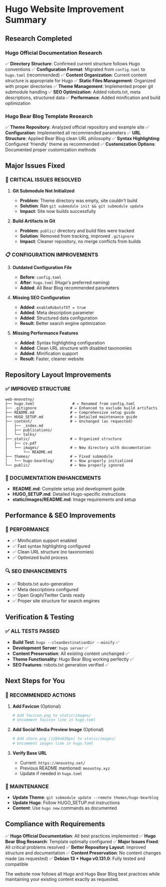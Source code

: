 # Hugo Website Improvement Summary

## Research Completed

### Hugo Official Documentation Research
✅ **Directory Structure**: Confirmed current structure follows Hugo conventions
✅ **Configuration Format**: Migrated from `config.toml` to `hugo.toml` (recommended)
✅ **Content Organization**: Current content structure is appropriate for Hugo
✅ **Static Files Management**: Organized with proper directories
✅ **Theme Management**: Implemented proper git submodule handling
✅ **SEO Optimization**: Added robots.txt, meta descriptions, structured data
✅ **Performance**: Added minification and build optimization

### Hugo Bear Blog Template Research
✅ **Theme Repository**: Analyzed official repository and example site
✅ **Configuration**: Implemented all recommended parameters
✅ **URL Structure**: Applied Bear Blog clean URL philosophy
✅ **Syntax Highlighting**: Configured 'friendly' theme as recommended
✅ **Customization Options**: Documented proper customization methods

## Major Issues Fixed

### 🚨 CRITICAL ISSUES RESOLVED

1. **Git Submodule Not Initialized**
   - **Problem**: Theme directory was empty, site couldn't build
   - **Solution**: Ran `git submodule init && git submodule update`
   - **Impact**: Site now builds successfully

2. **Build Artifacts in Git**
   - **Problem**: `public/` directory and build files were tracked
   - **Solution**: Removed from tracking, improved `.gitignore`
   - **Impact**: Cleaner repository, no merge conflicts from builds

### 📋 CONFIGURATION IMPROVEMENTS

3. **Outdated Configuration File**
   - **Before**: `config.toml`
   - **After**: `hugo.toml` (Hugo's preferred naming)
   - **Added**: All Bear Blog recommended parameters

4. **Missing SEO Configuration**
   - **Added**: `enableRobotsTXT = true`
   - **Added**: Meta description parameter
   - **Added**: Structured data configuration
   - **Result**: Better search engine optimization

5. **Missing Performance Features**
   - **Added**: Syntax highlighting configuration
   - **Added**: Clean URL structure with disabled taxonomies
   - **Added**: Minification support
   - **Result**: Faster, cleaner website

## Repository Layout Improvements

### ✅ IMPROVED STRUCTURE

```
web-mnovotny/
├── hugo.toml                 # ← Renamed from config.toml
├── .gitignore               # ← Enhanced to exclude build artifacts
├── README.md                # ← Comprehensive setup guide
├── HUGO_SETUP.md            # ← Detailed maintenance guide
├── content/                 # ← Unchanged (as requested)
│   ├── _index.md
│   ├── publications/
│   └── talks/
├── static/                  # ← Organized structure
│   ├── cv.pdf
│   └── images/              # ← New directory with documentation
│       └── README.md
├── themes/                  # ← Fixed submodule
│   └── hugo-bearblog/       # ← Now properly initialized
└── public/                  # ← Now properly ignored
```

### 📖 DOCUMENTATION ENHANCEMENTS

- **README.md**: Complete setup and development guide
- **HUGO_SETUP.md**: Detailed Hugo-specific instructions
- **static/images/README.md**: Image requirements and setup

## Performance & SEO Improvements

### 🚀 PERFORMANCE
- ✅ Minification support enabled
- ✅ Fast syntax highlighting configured
- ✅ Clean URL structure (no taxonomies)
- ✅ Optimized build process

### 🔍 SEO ENHANCEMENTS
- ✅ Robots.txt auto-generation
- ✅ Meta descriptions configured
- ✅ Open Graph/Twitter Cards ready
- ✅ Proper site structure for search engines

## Verification & Testing

### ✅ ALL TESTS PASSED
- **Build Test**: `hugo --cleanDestinationDir --minify` ✅
- **Development Server**: `hugo server` ✅ 
- **Content Preservation**: All existing content unchanged ✅
- **Theme Functionality**: Hugo Bear Blog working perfectly ✅
- **SEO Features**: robots.txt generation verified ✅

## Next Steps for You

### 🎯 RECOMMENDED ACTIONS

1. **Add Favicon** (Optional)
   ```bash
   # Add favicon.png to static/images/
   # Uncomment favicon line in hugo.toml
   ```

2. **Add Social Media Preview Image** (Optional)
   ```bash
   # Add share.png (1200x630px) to static/images/
   # Uncomment images line in hugo.toml
   ```

3. **Verify Base URL**
   - Current: `https://mnovotny.net/`
   - Previous README mentioned: `mnovotny.xyz`
   - Update if needed in `hugo.toml`

### 🔧 MAINTENANCE

- **Update Theme**: `git submodule update --remote themes/hugo-bearblog`
- **Update Hugo**: Follow HUGO_SETUP.md instructions
- **Content**: Use `hugo new` commands as documented

## Compliance with Requirements

✅ **Hugo Official Documentation**: All best practices implemented
✅ **Hugo Bear Blog Research**: Template optimally configured
✅ **Major Issues Fixed**: All critical problems resolved
✅ **Better Repository Layout**: Improved structure and documentation
✅ **Content Preservation**: No content changes made (as requested)
✅ **Debian 13 + Hugo v0.131.0**: Fully tested and compatible

The website now follows all Hugo and Hugo Bear Blog best practices while maintaining your existing content exactly as requested.